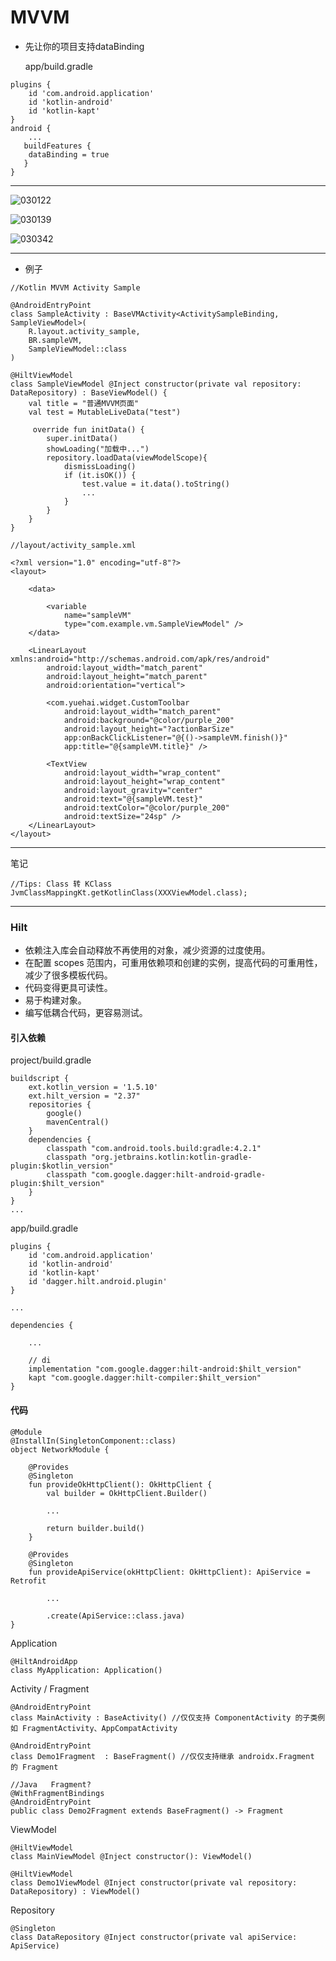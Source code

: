 # MVVM

- 先让你的项目支持dataBinding

  app/build.gradle
```
plugins {
    id 'com.android.application'
    id 'kotlin-android'
    id 'kotlin-kapt'
}
android {
    ...
   buildFeatures {
    dataBinding = true
   }
}
```

------

![030122](https://github.com/zhaoyuehai/mvvm/blob/master/img/030122.png)

![030139](https://github.com/zhaoyuehai/mvvm/blob/master/img/030139.png)

![030342](https://github.com/zhaoyuehai/mvvm/blob/master/img/030342.png)

-------

- 例子

```
//Kotlin MVVM Activity Sample

@AndroidEntryPoint
class SampleActivity : BaseVMActivity<ActivitySampleBinding, SampleViewModel>(
    R.layout.activity_sample,
    BR.sampleVM,
    SampleViewModel::class
)

@HiltViewModel
class SampleViewModel @Inject constructor(private val repository: DataRepository) : BaseViewModel() {
    val title = "普通MVVM页面"
    val test = MutableLiveData("test")
    
     override fun initData() {
        super.initData()
        showLoading("加载中...")
        repository.loadData(viewModelScope){
            dismissLoading()
            if (it.isOK()) {
                test.value = it.data().toString()
                ...
            }
        }
    }
}
```

```
//layout/activity_sample.xml

<?xml version="1.0" encoding="utf-8"?>
<layout>

    <data>

        <variable
            name="sampleVM"
            type="com.example.vm.SampleViewModel" />
    </data>

    <LinearLayout xmlns:android="http://schemas.android.com/apk/res/android"
        android:layout_width="match_parent"
        android:layout_height="match_parent"
        android:orientation="vertical">

        <com.yuehai.widget.CustomToolbar
            android:layout_width="match_parent"
            android:background="@color/purple_200"
            android:layout_height="?actionBarSize"
            app:onBackClickListener="@{()->sampleVM.finish()}"
            app:title="@{sampleVM.title}" />

        <TextView
            android:layout_width="wrap_content"
            android:layout_height="wrap_content"
            android:layout_gravity="center"
            android:text="@{sampleVM.test}"
            android:textColor="@color/purple_200"
            android:textSize="24sp" />
    </LinearLayout>
</layout>
```
-------
  笔记
```
//Tips: Class 转 KClass
JvmClassMappingKt.getKotlinClass(XXXViewModel.class);
```


------



### Hilt



- 依赖注入库会自动释放不再使用的对象，减少资源的过度使用。
- 在配置 scopes 范围内，可重用依赖项和创建的实例，提高代码的可重用性，减少了很多模板代码。
- 代码变得更具可读性。
- 易于构建对象。
- 编写低耦合代码，更容易测试。



#### 引入依赖

project/build.gradle

```
buildscript {
 	ext.kotlin_version = '1.5.10'
    ext.hilt_version = "2.37"
    repositories {
        google()
        mavenCentral()
    }
    dependencies {
        classpath "com.android.tools.build:gradle:4.2.1"
        classpath "org.jetbrains.kotlin:kotlin-gradle-plugin:$kotlin_version"
        classpath "com.google.dagger:hilt-android-gradle-plugin:$hilt_version"
    }
}
...
```

app/build.gradle

```
plugins {
    id 'com.android.application'
    id 'kotlin-android'
    id 'kotlin-kapt'
    id 'dagger.hilt.android.plugin'
}

...

dependencies {

   	...

    // di
    implementation "com.google.dagger:hilt-android:$hilt_version"
    kapt "com.google.dagger:hilt-compiler:$hilt_version"
}
```



#### 代码



```
@Module
@InstallIn(SingletonComponent::class)
object NetworkModule {

    @Provides
    @Singleton
    fun provideOkHttpClient(): OkHttpClient {
        val builder = OkHttpClient.Builder()

        ...

        return builder.build()
    }

    @Provides
    @Singleton
    fun provideApiService(okHttpClient: OkHttpClient): ApiService = Retrofit

       	...

       	.create(ApiService::class.java)
}
```

Application

```
@HiltAndroidApp
class MyApplication: Application()
```

Activity / Fragment

```
@AndroidEntryPoint
class MainActivity : BaseActivity() //仅仅支持 ComponentActivity 的子类例如 FragmentActivity、AppCompatActivity

@AndroidEntryPoint
class Demo1Fragment  : BaseFragment() //仅仅支持继承 androidx.Fragment 的 Fragment

//Java   Fragment?
@WithFragmentBindings
@AndroidEntryPoint
public class Demo2Fragment extends BaseFragment() -> Fragment
```

ViewModel

```
@HiltViewModel
class MainViewModel @Inject constructor(): ViewModel()

@HiltViewModel
class Demo1ViewModel @Inject constructor(private val repository: DataRepository) : ViewModel()
```

Repository

```
@Singleton
class DataRepository @Inject constructor(private val apiService: ApiService)
```
